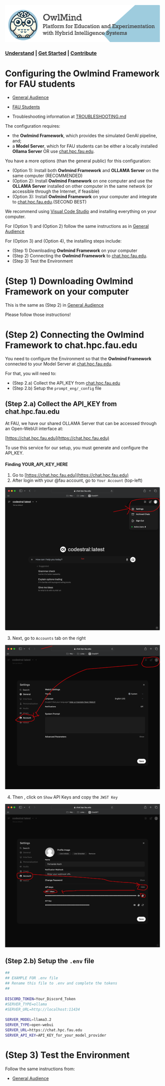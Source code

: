 
<img src="docs/images/owlmind-banner.png" width=800>

### [Understand](./README.md) | [Get Started](./README.md#getting-started) | [Contribute](./CONTRIBUTING.md)



# Configuring the Owlmind Framework for FAU students

* [General Audience](./CONFIG.md)
* [FAU Students](./CONFIG-FAU.md)

* Troubleshooting information at [TROUBLESHOOTING.md](./TROUBLESHOOTING.md)

The configuration requires:
* the **Owlmind Framework**, which provides the simulated GenAI pipeline, and;
* a **Model Server**, which for FAU students can be either a locally installed **Ollama Server** OR use [chat.hpc.fau.edu](https://chat.hpc.fau.edu).

You have a more options (than the general public) for this configuration:

* (Option 1): Install both **Owlmind Framework** and **OLLAMA Server** on the same computer (RECOMMENDED)
* (Option 2): Install **Owlmind Framework** on one computer and use the **OLLAMA Server** installed on other computer in the same network (or accessible through the Internet, if feasible)
* (Option 3): Install **Owlmind Framework** on your computer and integrate to [chat.hpc.fau.edu](https://chat.hpc.fau.edu).(SECOND BEST)


We recommend using [Visual Code Studio](https://code.visualstudio.com) and installing everything on your computer.

For (Option 1) and (Option 2) follow the same instructions as in [General Audience](./CONFIG.md)


For (Option 3) and (Option 4), the installing steps include:
* (Step 1) Downloading **Owlmind Framework** on your computer
* (Step 2) Connecting the **Owlmind Framework** to [chat.hpc.fau.edu](https://chat.hpc.fau.edu).
* (Step 3) Test the Environment



# (Step 1) Downloading **Owlmind Framework** on your computer

This is the same as (Step 2) in [General Audience](./CONFIG.md)

Please follow those instructions!

# (Step 2) Connecting the **Owlmind Framework** to chat.hpc.fau.edu

You need to configure the Environment so that the **Owlmind Framework** connected to your Model Server at [chat.hpc.fau.edu](https://chat.hpc.fau.edu).

For that, you will need to:
* (Step 2.a) Collect the API_KEY from [chat.hpc.fau.edu](https://chat.hpc.fau.edu)
* (Step 2.b) Setup the `prompt_eng/_config` file


## (Step 2.a) Collect the API_KEY from chat.hpc.fau.edu

At FAU, we have our shared OLLAMA Server that can be accessed through an Open-WebUI interface at:

[https://chat.hpc.fau.edu](https://chat.hpc.fau.edu)

To use this service for our setup, you must generate and configure the API_KEY.

#### Finding **YOUR_API_KEY_HERE** 

1. Go to [https://chat.hpc.fau.edu](https://chat.hpc.fau.edu)
2. After login with your @fau account, go to `Your Account` (top-left)

![Your Account](./docs/images/chatfau-login.png)

3. Next, go to `Accounts` tab on the right

![Account Tab](./docs/images/chatfau-account.png)

4. Then , click on `Show` API Keys and copy the `JWST Key` 

![API Key](./docs/images/chatfau-key.png)



## (Step 2.b) Setup the `.env` file


```bash
##
## EXAMPLE FOR .env file
## Rename this file to .env and complete the tokens
##

DISCORD_TOKEN=Your_Discord_Token
#SERVER_TYPE=ollama
#SERVER_URL=http://localhost:11434

SERVER_MODEL=llama3.2
SERVER_TYPE=open-webui
SERVER_URL=https://chat.hpc.fau.edu
SERVER_API_KEY=API_KEY_for_your_model_provider

```

# (Step 3) Test the Environment

Follow the same instructions from:
* [General Audience](./CONFIG.md#step-3-test-the-environment)

